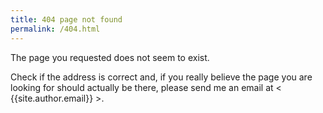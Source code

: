 ```yaml
---
title: 404 page not found
permalink: /404.html
---
```


The page you requested does not seem to exist.

Check if the address is correct and, if you really believe the page you are looking for should actually be there, please send me an email at < {{site.author.email}} >.
